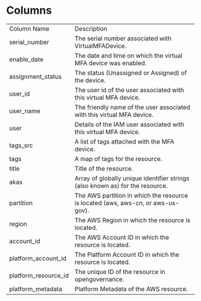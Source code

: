 # Columns  

<table>
	<tr><td>Column Name</td><td>Description</td></tr>
	<tr><td>serial_number</td><td>The serial number associated with VirtualMFADevice.</td></tr>
	<tr><td>enable_date</td><td>The date and time on which the virtual MFA device was enabled.</td></tr>
	<tr><td>assignment_status</td><td>The status (Unassigned or Assigned) of the device.</td></tr>
	<tr><td>user_id</td><td>The user id of the user associated with this virtual MFA device.</td></tr>
	<tr><td>user_name</td><td>The friendly name of the user associated with this virtual MFA device.</td></tr>
	<tr><td>user</td><td>Details of the IAM user associated with this virtual MFA device.</td></tr>
	<tr><td>tags_src</td><td>A list of tags attached with the MFA device.</td></tr>
	<tr><td>tags</td><td>A map of tags for the resource.</td></tr>
	<tr><td>title</td><td>Title of the resource.</td></tr>
	<tr><td>akas</td><td>Array of globally unique identifier strings (also known as) for the resource.</td></tr>
	<tr><td>partition</td><td>The AWS partition in which the resource is located (aws, aws-cn, or aws-us-gov).</td></tr>
	<tr><td>region</td><td>The AWS Region in which the resource is located.</td></tr>
	<tr><td>account_id</td><td>The AWS Account ID in which the resource is located.</td></tr>
	<tr><td>platform_account_id</td><td>The Platform Account ID in which the resource is located.</td></tr>
	<tr><td>platform_resource_id</td><td>The unique ID of the resource in opengovernance.</td></tr>
	<tr><td>platform_metadata</td><td>Platform Metadata of the AWS resource.</td></tr>
</table>